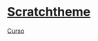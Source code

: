# [Scratchtheme](./scratchtheme)
[Curso](https://www.youtube.com/playlist?list=PLY3j36HMSHNX5JbYBrpN5ZFC6dbFBY2s_)